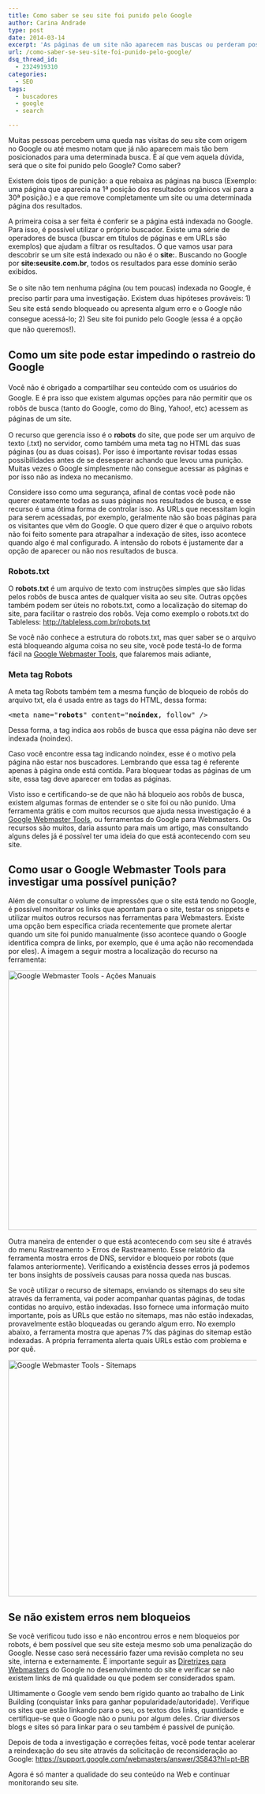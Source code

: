 ```yaml
---
title: Como saber se seu site foi punido pelo Google
author: Carina Andrade
type: post
date: 2014-03-14
excerpt: 'As páginas de um site não aparecem nas buscas ou perderam posições no ranking do buscador: Saiba como identificar se o site sofreu uma punição do Google.'
url: /como-saber-se-seu-site-foi-punido-pelo-google/
dsq_thread_id:
  - 2324919310
categories:
  - SEO
tags:
  - buscadores
  - google
  - search

---
```

Muitas pessoas percebem uma queda nas visitas do seu site com origem no Google ou até mesmo notam que já não aparecem mais tão bem posicionados para uma determinada busca. É aí que vem aquela dúvida, será que o site foi punido pelo Google? Como saber?

Existem dois tipos de punição: a que rebaixa as páginas na busca (Exemplo: uma página que aparecia na 1ª posição dos resultados orgânicos vai para a 30ª posição.) e a que remove completamente um site ou uma determinada página dos resultados.

A primeira coisa a ser feita é conferir se a página está indexada no Google. Para isso, é possível utilizar o próprio buscador. Existe uma série de operadores de busca (buscar em títulos de páginas e em URLs são exemplos) que ajudam a filtrar os resultados. O que vamos usar para descobrir se um site está indexado ou não é o **site:**. Buscando no Google por **site:seusite.com.br**, todos os resultados para esse domínio serão exibidos.

<span style="line-height: 1.5em">Se o site não tem nenhuma página (ou tem poucas) indexada no Google, é preciso partir para uma investigação. Existem duas hipóteses prováveis: 1) Seu site está sendo bloqueado ou apresenta algum erro e o Google não consegue acessá-lo; 2) Seu site foi punido pelo Google (essa é a opção que não queremos!).</span>

## Como um site pode estar impedindo o rastreio do Google

<span style="line-height: 1.5em">Você não é obrigado a compartilhar seu conteúdo com os usuários do Google. E é pra isso que existem algumas opções para não permitir que os robôs de busca (tanto do Google, como do Bing, Yahoo!, etc) acessem as páginas de um site.</span>

O recurso que gerencia isso é o **robots** do site, que pode ser um arquivo de texto (.txt) no servidor, como também uma meta tag no HTML das suas páginas (ou as duas coisas). Por isso é importante revisar todas essas possibilidades antes de se desesperar achando que levou uma punição. Muitas vezes o Google simplesmente não consegue acessar as páginas e por isso não as indexa no mecanismo.

Considere isso como uma segurança, afinal de contas você pode não querer exatamente todas as suas páginas nos resultados de busca, e esse recurso é uma ótima forma de controlar isso. As URLs que necessitam login para serem acessadas, por exemplo, geralmente não são boas páginas para os visitantes que vêm do Google. O que quero dizer é que o arquivo robots não foi feito somente para atrapalhar a indexação de sites, isso acontece quando algo é mal configurado. A intensão do robots é justamente dar a opção de aparecer ou não nos resultados de busca.

### Robots.txt

O **robots.txt** é um arquivo de texto com instruções simples que são lidas pelos robôs de busca antes de qualquer visita ao seu site. Outras opções também podem ser úteis no robots.txt, como a localização do sitemap do site, para facilitar o rastreio dos robôs. Veja como exemplo o robots.txt do Tableless: <http://tableless.com.br/robots.txt>

Se você não conhece a estrutura do robots.txt, mas quer saber se o arquivo está bloqueando alguma coisa no seu site, você pode testá-lo de forma fácil na [Google Webmaster Tools][1], que falaremos mais adiante,

### Meta tag Robots

A meta tag Robots também tem a mesma função de bloqueio de robôs do arquivo txt, ela é usada entre as tags <head> do HTML, dessa forma:

<pre>&lt;meta name="<strong>robots</strong>" content="<strong>noindex</strong>, follow" /&gt;</pre>

Dessa forma, a tag indica aos robôs de busca que essa página não deve ser indexada (noindex).

Caso você encontre essa tag indicando noindex, esse é o motivo pela página não estar nos buscadores. Lembrando que essa tag é referente apenas à página onde está contida. Para bloquear todas as páginas de um site, essa tag deve aparecer em todas as páginas.

Visto isso e certificando-se de que não há bloqueio aos robôs de busca, existem algumas formas de entender se o site foi ou não punido. Uma ferramenta grátis e com muitos recursos que ajuda nessa investigação é a [Google Webmaster Tools][1], ou ferramentas do Google para Webmasters. Os recursos são muitos, daria assunto para mais um artigo, mas consultando alguns deles já é possível ter uma ideia do que está acontecendo com seu site.

## Como usar o Google Webmaster Tools para investigar uma possível punição?

Além de consultar o volume de impressões que o site está tendo no Google, é possível monitorar os links que apontam para o site, testar os snippets e utilizar muitos outros recursos nas ferramentas para Webmasters. Existe uma opção bem específica criada recentemente que promete alertar quando um site foi punido manualmente (isso acontece quando o Google identifica compra de links, por exemplo, que é uma ação não recomendada por eles). A imagem a seguir mostra a localização do recurso na ferramenta:

[<img class="size-full wp-image-41265 aligncenter" alt="Google Webmaster Tools - Ações Manuais" src="http://tableless.com.br/wp-content/uploads/2014/02/google-webmaster-tools-acoes-manuais.png" width="634" height="526" srcset="uploads/2014/02/google-webmaster-tools-acoes-manuais.png 634w, uploads/2014/02/google-webmaster-tools-acoes-manuais-202x168.png 202w, uploads/2014/02/google-webmaster-tools-acoes-manuais-373x310.png 373w, uploads/2014/02/google-webmaster-tools-acoes-manuais-400x331.png 400w" sizes="(max-width: 634px) 100vw, 634px" />][2]

Outra maneira de entender o que está acontecendo com seu site é através do menu Rastreamento > Erros de Rastreamento. Esse relatório da ferramenta mostra erros de DNS, servidor e bloqueio por robots (que falamos anteriormente). Verificando a existência desses erros já podemos ter bons insights de possíveis causas para nossa queda nas buscas.

Se você utilizar o recurso de sitemaps, enviando os sitemaps do seu site através da ferramenta, vai poder acompanhar quantas páginas, de todas contidas no arquivo, estão indexadas. Isso fornece uma informação muito importante, pois as URLs que estão no sitemaps, mas não estão indexadas, provavelmente estão bloqueadas ou gerando algum erro. No exemplo abaixo, a ferramenta mostra que apenas 7% das páginas do sitemap estão indexadas. A própria ferramenta alerta quais URLs estão com problema e por quê.

[<img class="size-full wp-image-41266 aligncenter" alt="Google Webmaster Tools - Sitemaps" src="http://tableless.com.br/wp-content/uploads/2014/02/google-webmaster-tools-sitemaps.png" width="636" height="479" srcset="uploads/2014/02/google-webmaster-tools-sitemaps.png 636w, uploads/2014/02/google-webmaster-tools-sitemaps-223x168.png 223w, uploads/2014/02/google-webmaster-tools-sitemaps-411x310.png 411w, uploads/2014/02/google-webmaster-tools-sitemaps-400x301.png 400w" sizes="(max-width: 636px) 100vw, 636px" />][3]

## Se não existem erros nem bloqueios

Se você verificou tudo isso e não encontrou erros e nem bloqueios por robots, é bem possível que seu site esteja mesmo sob uma penalização do Google. Nesse caso será necessário fazer uma revisão completa no seu site, interna e externamente. É importante seguir as [Diretrizes para Webmasters][4] do Google no desenvolvimento do site e verificar se não existem links de má qualidade ou que podem ser considerados spam.

Ultimamente o Google vem sendo bem rígido quanto ao trabalho de Link Building (conquistar links para ganhar popularidade/autoridade). Verifique os sites que estão linkando para o seu, os textos dos links, quantidade e certifique-se que o Google não o puniu por algum deles. Criar diversos blogs e sites só para linkar para o seu também é passível de punição.

Depois de toda a investigação e correções feitas, você pode tentar acelerar a reindexação do seu site através da solicitação de reconsideração ao Google: <https://support.google.com/webmasters/answer/35843?hl=pt-BR>

Agora é só manter a qualidade do seu conteúdo na Web e continuar monitorando seu site.

 [1]: https://www.google.com/webmasters/tools/home?hl=pt-BR
 [2]: http://tableless.com.br/wp-content/uploads/2014/02/google-webmaster-tools-acoes-manuais.png
 [3]: http://tableless.com.br/wp-content/uploads/2014/02/google-webmaster-tools-sitemaps.png
 [4]: https://support.google.com/webmasters/answer/35769?hl=pt-BR